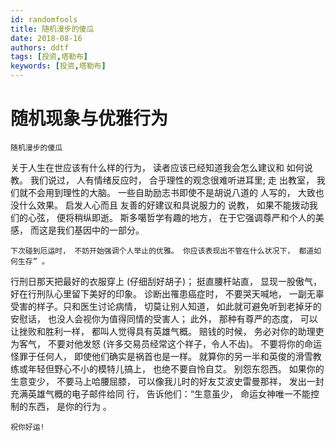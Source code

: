 ```yaml
---
id: randomfools
title: 随机漫步的傻瓜
date: 2018-08-16
authors: ddtf
tags: [投资,塔勒布]
keywords: [投资,塔勒布]
---
```


# 随机现象与优雅行为
`随机漫步的傻瓜`


关于人生在世应该有什么样的行为， 读者应该已经知道我会怎么建议和
如何说教。 我们说过， 人有情绪反应时， 合乎理性的观念很难听进耳里; 走
出教室， 我们就不会用到理性的大脑。 一些自助励志书即使不是胡说八道的
人写的， 大致也没什么效果。 启发人心而且  友善的好建议和具说服力的
说教， 如果不能拨动我们的心弦， 便将稍纵即逝。 斯多噶哲学有趣的地方，
在于它强调尊严和个人的美感， 而这是我们基因中的一部分。


`下次碰到厄运时， 不妨开始强调个人举止的优雅。 你应该表现出不管在什么状况下， 都道如何生存” 。`

行刑日那天把最好的衣服穿上 (仔细刮好胡子)； 挺直腰杆站直， 显现一股傲气， 好在行刑队心里留下美好的印象。 诊断出罹患癌症时， 不要哭天喊地， 一副无辜受害的样子。只和医生讨论病情， 切莫让别人知道， 如此就可避免听到老掉牙的安慰话， 也没人会视你为值得同情的受害人； 此外， 那种有尊严的态度， 可以让挫败和胜利一样， 都叫人觉得具有英雄气概。 赔钱的时候， 务必对你的助理吏为客气， 不要对他发怒 (许多交易员经常这个祥子，令人不齿)。 不要将你的命运怪罪于任何人， 即使他们确实是祸首也是一样。 就算你的另一半和英俊的滑雪教练或年轻但野心不小的模特儿搞上， 也绝不要自怜自艾。 别怨东怨西。 如果你的生意变少， 不要马上哈腰屈膝， 可以像我儿时的好友艾波史雷曼那祥， 发出一封充满英雄气概的电子邮件给同
行， 告诉他们：“生意虽少，  命运女神唯一不能控制的东西， 是你的行为 。

`祝你好运!`